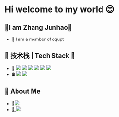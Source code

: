 # Hi welcome to my world :blush:
## 🌱I am Zhang Junhao🌱
- 🔭 I am a member of cqupt

## 🔨 技术栈 | Tech Stack 🔨
- 🔧  ![](https://img.shields.io/badge/-python-black)  ![](https://img.shields.io/badge/-c%2Fc%2B%2B-black) ![](https://img.shields.io/badge/-javascript-black)  ![](https://img.shields.io/badge/-dart-black)  ![](https://img.shields.io/badge/-typescript-black)  ![](https://img.shields.io/badge/-%E6%B1%87%E7%BC%96-black)
- 🛢 ![](https://img.shields.io/badge/-sql%20server-black)  ![](https://img.shields.io/badge/-mysql-black)
## :triangular_flag_on_post: About Me
- :boy:![](https://img.shields.io/badge/-qq%3A1327349972-black)
- [:sunflower: ![](https://img.shields.io/badge/-click%20to%20my%20blog-yellow)](https://xishenshiyufei.com/)
<!--
**ice-berg123/ice-berg123** is a ✨ _special_ ✨ repository because its `README.md` (this file) appears on your GitHub profile.

Here are some ideas to get you started:

- 🔭 I’m currently working on ...
- 🌱 I’m currently learning ...
- 👯 I’m looking to collaborate on ...
- 🤔 I’m looking for help with ...
- 💬 Ask me about ...
- 📫 How to reach me: ...
- 😄 Pronouns: ...
- ⚡ Fun fact: ...
-->

